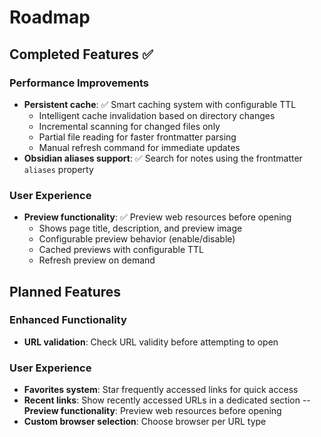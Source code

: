 # Roadmap

## Completed Features ✅

### Performance Improvements
- **Persistent cache**: ✅ Smart caching system with configurable TTL
  - Intelligent cache invalidation based on directory changes
  - Incremental scanning for changed files only
  - Partial file reading for faster frontmatter parsing
  - Manual refresh command for immediate updates
- **Obsidian aliases support**: ✅ Search for notes using the frontmatter `aliases` property

### User Experience
- **Preview functionality**: ✅ Preview web resources before opening
  - Shows page title, description, and preview image
  - Configurable preview behavior (enable/disable)
  - Cached previews with configurable TTL
  - Refresh preview on demand

## Planned Features

### Enhanced Functionality
- **URL validation**: Check URL validity before attempting to open

### User Experience
- **Favorites system**: Star frequently accessed links for quick access
- **Recent links**: Show recently accessed URLs in a dedicated section
-- **Preview functionality**: Preview web resources before opening
- **Custom browser selection**: Choose browser per URL type
